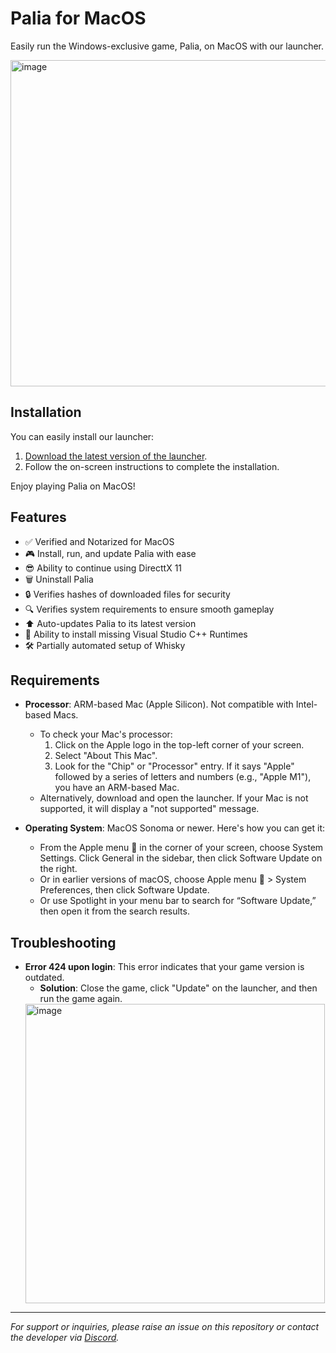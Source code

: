 # Palia for MacOS

Easily run the Windows-exclusive game, Palia, on MacOS with our launcher.

<img width="522" alt="image" src="https://github.com/DanMossa/paliaOnMac-release/assets/10294777/4189419f-5d3e-47b3-9b75-de9014c6c57d">


## Installation

You can easily install our launcher:

1. [Download the latest version of the launcher](https://github.com/DanMossa/paliaOnMac-release/releases).
2. Follow the on-screen instructions to complete the installation.

Enjoy playing Palia on MacOS!

## Features

- ✅ Verified and Notarized for MacOS
- 🎮 Install, run, and update Palia with ease
- 😎 Ability to continue using DirecttX 11
- 🗑️ Uninstall Palia
- 🔒 Verifies hashes of downloaded files for security
- 🔍 Verifies system requirements to ensure smooth gameplay
- ⬆️ Auto-updates Palia to its latest version
- 🔄 Ability to install missing Visual Studio C++ Runtimes
- 🛠️ Partially automated setup of Whisky

## Requirements

- **Processor**: ARM-based Mac (Apple Silicon). Not compatible with Intel-based Macs.
  - To check your Mac's processor:
    1. Click on the Apple logo in the top-left corner of your screen.
    2. Select "About This Mac".
    3. Look for the "Chip" or "Processor" entry. If it says "Apple" followed by a series of letters and numbers (e.g., "Apple M1"), you have an ARM-based Mac.
  - Alternatively, download and open the launcher. If your Mac is not supported, it will display a "not supported" message.

- **Operating System**: MacOS Sonoma or newer. Here's how you can get it:
  - From the Apple menu  in the corner of your screen, choose System Settings. Click General in the sidebar, then click Software Update on the right.
  - Or in earlier versions of macOS, choose Apple menu  > System Preferences, then click Software Update.
  - Or use Spotlight  in your menu bar to search for “Software Update,” then open it from the search results. 
 
## Troubleshooting

- **Error 424 upon login**: This error indicates that your game version is outdated.
  - **Solution**: Close the game, click "Update" on the launcher, and then run the game again.
  <img width="479" alt="image" src="https://github.com/DanMossa/paliaOnMac-release/assets/10294777/157ba3ca-f977-4d60-836d-63158a42e161">


---

*For support or inquiries, please raise an issue on this repository or contact the developer via [Discord](https://discord.com/channels/809856101326913567/1136399336385806427).*

